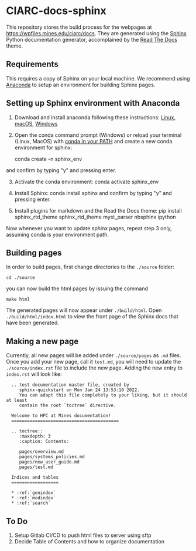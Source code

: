 # CIARC-docs-sphinx

This repository stores the build process for the webpages at https://wpfiles.mines.edu/ciarc/docs. They are generated using the [Sphinx](https://www.sphinx-doc.org/en/master/) Python documentation generator, accomplained by the [Read The Docs](https://readthedocsorg.readthedocs.io/en/latest/theme.html) theme. 

## Requirements

This requires a copy of Sphinx on your local machine. We recommend using [Anaconda](https://anaconda.org) to setup an environment for building Sphinx pages. 

## Setting up Sphinx environment with Anaconda
1. Download and install anaconda following these instructions: [Linux](https://docs.anaconda.com/anaconda/install/linux/), [macOS](https://docs.anaconda.com/anaconda/install/mac-os/), [Windows](https://docs.anaconda.com/anaconda/install/windows/)
2. Open the conda command prompt (Windows) or reload your terminal (Linux, MacOS) with [conda in your PATH](https://docs.conda.io/projects/conda/en/latest/user-guide/install/index.html#regular-installation) and create a new conda environment for sphinx:

	conda create -n sphinx_env

and confirm by typing "y" and pressing enter.

3. Activate the conda environment:
	conda activate sphinx_env

4. Install Sphinx:
	conda install sphinx
and confirm by typing "y" and pressing enter.

5. Install plugins for markdown and the Read the Docs theme:
	pip install sphinx_rtd_theme sphinx_rtd_theme myst_parser nbsphinx ipython

Now whenever you want to update sphinx pages, repeat step 3 only, assuming conda is your environment path.

## Building pages
In order to build pages, first change directories to the `./source` folder:

	cd ./source

you can now build the html pages by issuing the command

	make html

The generated pages will now appear under `./build/html`. Open `./build/html/index.html` to view the front page of the Sphinx docs that have been generated.

## Making a new page

Currently, all new pages will be added under `./source/pages` as `.md` files. Once you add your new page, call it `test.md`, you will need to update the `./source/index.rst` file to include the new page. Adding the new entry to `index.rst` will look like:

      .. test documentation master file, created by
         sphinx-quickstart on Mon Jan 24 13:53:10 2022.
         You can adapt this file completely to your liking, but it should at least
         contain the root `toctree` directive.

      Welcome to HPC at Mines documentation!
      =========================================

      .. toctree::
         :maxdepth: 3
         :caption: Contents:

         pages/overview.md
         pages/systems_policies.md
         pages/new_user_guide.md
         pages/test.md

      Indices and tables
      ==================

      * :ref:`genindex`
      * :ref:`modindex`
      * :ref:`search`  

## To Do

1. Setup Gitlab CI/CD to push html files to server using sftp
2. Decide Table of Contents and how to organize documentation

 
